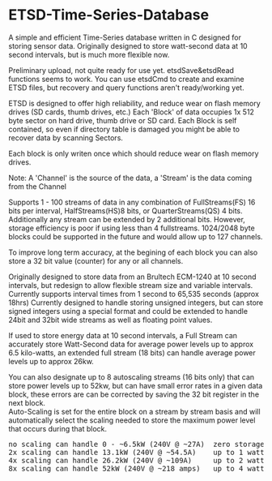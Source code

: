 # ETSD-Time-Series-Database
A simple and efficient Time-Series database written in C designed for storing sensor data.  Originally designed to store watt-second data at 10 second intervals, but is much more flexible now.

Preliminary upload, not quite ready for use yet.  etsdSave&etsdRead functions seems to work.  You can use etsdCmd to create and examine ETSD files, but recovery and query functions aren't ready/working yet.  

ETSD is designed to offer high reliability, and reduce wear on flash memory drives (SD cards, thumb drives, etc.)
Each 'Block' of data occupies 1x 512 byte sector on hard drive, thumb drive or SD card.
Each Block is self contained, so even if directory table is damaged you might be able to recover data by scanning Sectors.

Each block is only writen once which should reduce wear on flash memory drives.

Note: A 'Channel' is the source of the data, a 'Stream' is the data coming from the Channel

Supports 1 - 100 streams of data in any combination of FullStreams(FS) 16 bits per interval, HalfStreams(HS)8 bits, or QuarterStreams(QS) 4 bits.  Additionally any stream can be extended by 2 additional bits.
However, storage efficiency is poor if using less than 4 fullstreams.
1024/2048 byte blocks could be supported in the future and would allow up to 127 channels.

To improve long term accuracy, at the begining of each block you can also store a 32 bit value (counter) for any or all channels.
 
Originally designed to store data from an Brultech ECM-1240 at 10 second intervals, but redesign to allow flexible stream size and variable intervals.  Currently supports interval times from 1 second to 65,535 seconds (approx 18hrs) 
Currently designed to handle storing unsigned integers, but can store signed integers using a special format and could be extended to handle 24bit and 32bit wide streams as well as floating point values.

If used to store energy data at 10 second intervals, a Full Stream can accurately store Watt-Second data for average power levels up to approx 6.5 kilo-watts, an extended full stream (18 bits) can handle average power levels up to approx 26kw.

You can also designate up to 8 autoscaling streams (16 bits only) that can store power levels up to 52kw, but can have small error rates in a given data block, these errors are can be corrected by saving the 32 bit register in the next block.  
Auto-Scaling is set for the entire block on a stream by stream basis and will automatically select the scaling needed to store the maximum power level that occurs during that block.
<pre>
no scaling can handle 0 - ~6.5kW (240V @ ~27A)  zero storage error
2x scaling can handle 13.1kW (240V @ ~54.5A)    up to 1 watt second error per interval`
4x scaling can handle 26.2kW (240V @ ~109A)     up to 2 watt second error per interval
8x scaling can handle 52kW (240V @ ~218 amps)   up to 4 watt second error per interval
</pre>
